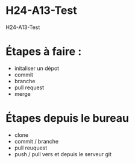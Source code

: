 # H24-A13-Test
H24-A13-Test

# Étapes à faire : 
- initaliser un dépot
- commit
- branche
- pull request
- merge

# Étapes depuis le bureau 
- clone 
- commit / branche
- pull reuquest
- push / pull  vers et depuis le serveur git 

